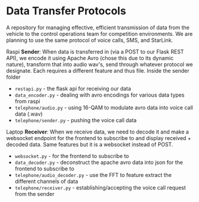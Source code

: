 # Data Transfer Protocols
A repository for managing effective, efficient transmission of data from the vehicle to the control operations team for competition environments. We are planning to use the same protocol of voice calls, SMS, and StarLink.

Raspi **Sender**: When data is transferred in (via a POST to our Flask REST API), we encode it using Apache Avro (chose this due to its dynamic nature), transform that into audio wav's, send through whatever protocol we designate. Each requires a different feature and thus file. Inside the sender folder

- `restapi.py` - the flask api for receiving our data
- `data_encoder.py` - dealing with avro encodings for various data types from raspi
- `telephone/audio.py` - using 16-QAM to modulate avro data into voice call data (.wav)
- `telephone/sender.py` - pushing the voice call data


Laptop **Receiver**: When we receive data, we need to decode it and make a websocket endpoint for the frontend to subscribe to and display received + decoded data. Same features but it is a websocket instead of POST.

- `websocket.py` - for the frontend to subscribe to
- `data_decoder.py` - deconstruct the apache avro data into json for the frontend to subscribe to
- `telephone/audio_decoder.py` - use the FFT to feature extract the different channels of data
- `telephone/receiver.py` - establishing/accepting the voice call request from the sender